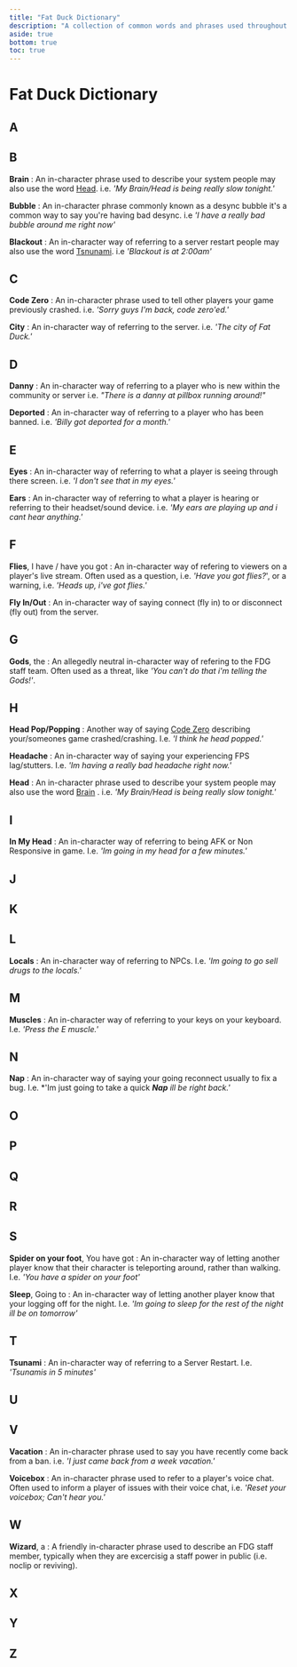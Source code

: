 ```yaml
---
title: "Fat Duck Dictionary"
description: "A collection of common words and phrases used throughout the FDG community."
aside: true
bottom: true
toc: true
---
```


# Fat Duck Dictionary

## A

## B

**Brain**
: An in-character phrase used to describe your system people may also use the word [Head](#h). i.e. *'My Brain/Head is being really slow tonight.'*

**Bubble**
: An in-character phrase commonly known as a desync bubble it's a common way to say you're having bad desync. i.e *'I have a really bad bubble around me right now'*

**Blackout**
: An in-character way of referring to a server restart people may also use the word [Tsnunami](#t). i.e *'Blackout is at 2:00am'*

## C

**Code Zero**
: An in-character phrase used to tell other players your game previously crashed. i.e. *'Sorry guys I'm back, code zero'ed.'*

**City**
: An in-character way of referring to the server. i.e. *'The city of Fat Duck.'*

## D

**Danny**
: An in-character way of referring to a player who is new within the community or server i.e. *"There is a danny at pillbox running around!"*

**Deported**
: An in-character way of referring to a player who has been banned. i.e. *'Billy got deported for a month.'*

## E

**Eyes**
: An in-character way of referring to what a player is seeing through there screen. i.e. *'I don't see that in my eyes.'* 

**Ears**
: An in-character way of referring to what a player is hearing or referring to their headset/sound device. i.e. *'My ears are playing up and i cant hear anything.'* 

## F

**Flies**, I have / have you got
: An in-character way of refering to viewers on a player's live stream. Often used as a question, i.e. *'Have you got flies?*', or a warning, i.e. *'Heads up, i've got flies.'*

**Fly In/Out**
: An in-character way of saying connect (fly in) to or disconnect (fly out) from the server.

## G

**Gods**, the
: An allegedly neutral in-character way of refering to the FDG staff team. Often used as a threat, like *'You can't do that i'm telling the Gods!'*.

## H

**Head Pop/Popping**
: Another way of saying [Code Zero](#c) describing your/someones game crashed/crashing. I.e. *'I think he head popped.'*

**Headache**
: An in-character way of saying your experiencing FPS lag/stutters. I.e. *'Im having a really bad headache right now.'*

**Head**
: An in-character phrase used to describe your system people may also use the word [Brain](#b) . i.e. *'My Brain/Head is being really slow tonight.'*

## I

**In My Head**
: An in-character way of referring to being AFK or Non Responsive in game. I.e. *'Im going in my head for a few minutes.'*

## J

## K

## L

**Locals**
: An in-character way of referring to NPCs. I.e. *'Im going to go sell drugs to the locals.'*

## M

**Muscles**
: An in-character way of referring to your keys on your keyboard. I.e. *'Press the E muscle.'*

## N

**Nap**
: An in-character way of saying your going reconnect usually to fix a bug. I.e. *'Im just going to take a quick ***Nap** ill be right back.'*

## O

## P

## Q

## R

## S

**Spider on your foot**, You have got
: An in-character way of letting another player know that their character is teleporting around, rather than walking. I.e. *'You have a spider on your foot'*

**Sleep**, Going to
: An in-character way of letting another player know that your logging off for the night. I.e. *'Im going to sleep for the rest of the night ill be on tomorrow'*

## T

**Tsunami**
: An in-character way of referring to a Server Restart. I.e. *'Tsunamis in 5 minutes'*

## U

## V

**Vacation**
: An in-character phrase used to say you have recently come back from a ban. i.e. *'I just came back from a week vacation.'*

**Voicebox**
: An in-character phrase used to refer to a player's voice chat. Often used to inform a player of issues with their voice chat, i.e. *'Reset your voicebox; Can't hear you.'*

## W

**Wizard**, a
: A friendly in-character phrase used to describe an FDG staff member, typically when they are excercisig a staff power in public (i.e. noclip or reviving).

## X

## Y

## Z
